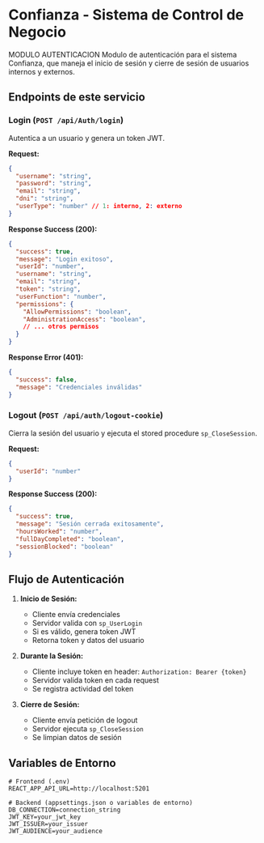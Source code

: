 # Confianza - Sistema de Control de Negocio

MODULO AUTENTICACION
Modulo de autenticación para el sistema Confianza, que maneja el inicio de sesión y cierre de sesión de usuarios internos y externos.

## Endpoints de este servicio

### Login (`POST /api/Auth/login`)

Autentica a un usuario y genera un token JWT.

**Request:**
```json
{
  "username": "string",
  "password": "string",
  "email": "string",
  "dni": "string",
  "userType": "number" // 1: interno, 2: externo
}
```

**Response Success (200):**
```json
{
  "success": true,
  "message": "Login exitoso",
  "userId": "number",
  "username": "string",
  "email": "string",
  "token": "string",
  "userFunction": "number",
  "permissions": {
    "AllowPermissions": "boolean",
    "AdministrationAccess": "boolean",
    // ... otros permisos
  }
}
```

**Response Error (401):**
```json
{
  "success": false,
  "message": "Credenciales inválidas"
}
```

### Logout (`POST /api/auth/logout-cookie`)

Cierra la sesión del usuario y ejecuta el stored procedure `sp_CloseSession`.

**Request:**
```json
{
  "userId": "number"
}
```

**Response Success (200):**
```json
{
  "success": true,
  "message": "Sesión cerrada exitosamente",
  "hoursWorked": "number",
  "fullDayCompleted": "boolean",
  "sessionBlocked": "boolean"
}
```

## Flujo de Autenticación

1. **Inicio de Sesión:**
   - Cliente envía credenciales
   - Servidor valida con `sp_UserLogin`
   - Si es válido, genera token JWT
   - Retorna token y datos del usuario

2. **Durante la Sesión:**
   - Cliente incluye token en header: `Authorization: Bearer {token}`
   - Servidor valida token en cada request
   - Se registra actividad del token

3. **Cierre de Sesión:**
   - Cliente envía petición de logout
   - Servidor ejecuta `sp_CloseSession`
   - Se limpian datos de sesión

## Variables de Entorno

```env
# Frontend (.env)
REACT_APP_API_URL=http://localhost:5201

# Backend (appsettings.json o variables de entorno)
DB_CONNECTION=connection_string
JWT_KEY=your_jwt_key
JWT_ISSUER=your_issuer
JWT_AUDIENCE=your_audience
```